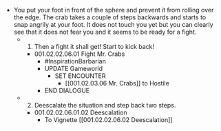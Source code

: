 - You put your foot in front of the sphere and prevent it from rolling over the edge. The crab takes a couple of steps backwards and starts to snap angrily at your foot. It does not touch you yet but you can clearly see that it does not fear you and it seems to be ready for a fight.
	- 1. Then a fight it shall get! Start to kick back!
		- 001.02.02.06.01 Fight Mr. Crabs
			- #InspirationBarbarian
			- UPDATE Gameworld
				- SET ENCOUNTER
					- [[001.02.03.06 Mr. Crabs]] to Hostile
			- END DIALOGUE
	- 2. Deescalate the situation and step back two steps.
		- 001.02.02.06.01.02 Deescalation
			- To Vignette [[001.02.02.06.02 Deescalation]]